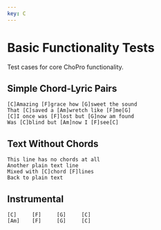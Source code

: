 ```yaml
---
key: C
---
```


# Basic Functionality Tests

Test cases for core ChoPro functionality.

## Simple Chord-Lyric Pairs
```chopro
[C]Amazing [F]grace how [G]sweet the sound
That [C]saved a [Am]wretch like [F]me[G]
[C]I once was [F]lost but [G]now am found
Was [C]blind but [Am]now I [F]see[C]
```

## Text Without Chords
```chopro
This line has no chords at all
Another plain text line
Mixed with [C]chord [F]lines
Back to plain text
```

## Instrumental
```chopro
[C]     [F]     [G]     [C]
[Am]    [F]     [G]     [C]
```

